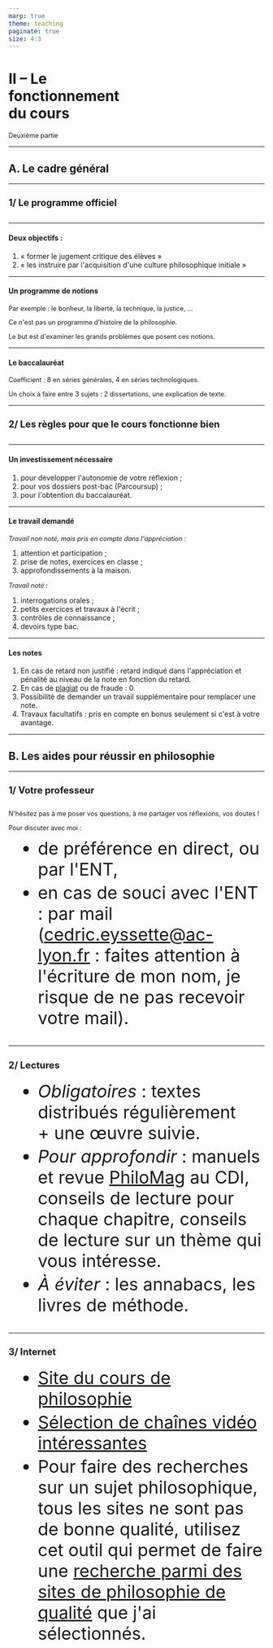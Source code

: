 ```yaml
---
marp: true
theme: teaching
paginate: true
size: 4:3
---
```


<!-- _class: partie -->
# II – Le <br>fonctionnement<br> du cours <!-- fit -->
Deuxième partie

---
<!-- _class: souspartie -->
## A. Le cadre général


---
<!-- _class: etape -->
### 1/ Le programme officiel


---
<!-- _class:  -->

#### Deux objectifs :
1. « former le jugement critique des élèves »
2. « les instruire par l'acquisition d'une culture philosophique initiale »

---
<!-- _class:  -->

#### Un programme de notions

Par exemple : le bonheur, la liberté, la technique, la justice, …

Ce n'est pas un programme d'histoire de la philosophie.

Le but est d'examiner les grands problèmes que posent ces notions.

---
<!-- _class:  -->

#### Le baccalauréat

Coefficient : 8 en séries générales, 4 en séries technologiques.

Un choix à faire entre 3 sujets : 2 dissertations, une explication de texte.

---
<!-- _class: etape -->
### 2/ Les règles pour que le cours fonctionne bien

---
<!-- _class:  -->

#### Un investissement nécessaire
1) pour développer l'autonomie de votre réflexion ;
2) pour vos dossiers post-bac (Parcoursup) ;
3) pour l'obtention du baccalauréat.

---
<!-- _class: f -->

#### Le travail demandé

_Travail non noté, mais pris en compte dans l'appréciation :_
1) attention et participation ;
2) prise de notes, exercices en classe ;
3) approfondissements à la maison.

_Travail noté :_
1) interrogations orales ;
2) petits exercices et travaux à l'écrit ;
3) contrôles de connaissance ;
4) devoirs type bac.


---
<!-- _class: fpppppp -->
<style scoped>
ol {margin-top:0}
</style>

#### Les notes 

1) En cas de retard non justifié : retard indiqué dans l'appréciation et pénalité au niveau de la note en fonction du retard.
2) En cas de [plagiat](https://eyssette.github.io/ressources-generales-enseignement-philosophie/remarques-sur-le-plagiat) ou de fraude : 0.
3) Possibilité de demander un travail supplémentaire pour remplacer une note.
4) Travaux facultatifs : pris en compte en bonus seulement si c'est à votre avantage.

---
<!-- _class: souspartie -->
##  B. Les aides pour réussir en philosophie

---
<!-- _class: etape fpppp -->
<style scoped>
p{text-align:justify;}
p, ul{font-size:90%}
</style>
### 1/ Votre professeur

N'hésitez pas à me poser vos questions, à me partager vos réflexions, vos doutes ! 

<div class="puces">

Pour discuter avec moi :
- de préférence en direct, ou par l'ENT, 
- en cas de souci avec l'ENT : par mail (cedric.eyssette@ac-lyon.fr : faites attention à l'écriture de mon nom, je risque de ne pas recevoir votre mail).
</div>

---
<!-- _class: etape fppppppp -->
<style scoped>
h3{padding-bottom:25px; font-size:130%;}
ul{margin-top:0;}
</style>
### 2/ Lectures

<div class="puces">

- *Obligatoires* : textes distribués régulièrement + une œuvre suivie.
- *Pour approfondir* : manuels et revue [PhiloMag](https://www.philomag.com/) au CDI, conseils de lecture pour chaque chapitre, conseils de lecture sur un thème qui vous intéresse.
- *À éviter* : les annabacs, les livres de méthode.
</div>

---
<!-- _class: etape -->
<style scoped>
h3{padding-bottom:15px; margin-bottom:0;}
ul{font-size:34px!important;}
ul li{margin-top:5px!important;}
</style>
### 3/ Internet

<div class="puces">

- [Site du cours de philosophie](https://eyssette.github.io/cours/philo21g/c/)
- [Sélection de chaînes vidéo intéressantes](https://eyssette.github.io/ressources-generales-enseignement-philosophie/chaines-video-interessantes)
- Pour faire des recherches sur un sujet philosophique, tous les sites ne sont pas de bonne qualité, utilisez cet outil qui permet de faire une [recherche parmi des sites de philosophie de qualité](https://cse.google.com/cse?cx=005941353090358050370:-rxleq99qm0) que j'ai sélectionnés.
</div>